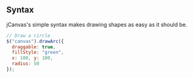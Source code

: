 
## Syntax

jCanvas's simple syntax makes drawing shapes as easy as it should be.

```js
// Draw a circle
$("canvas").drawArc({
  draggable: true,
  fillStyle: "green",
  x: 100, y: 100,
  radius: 50
});
```
